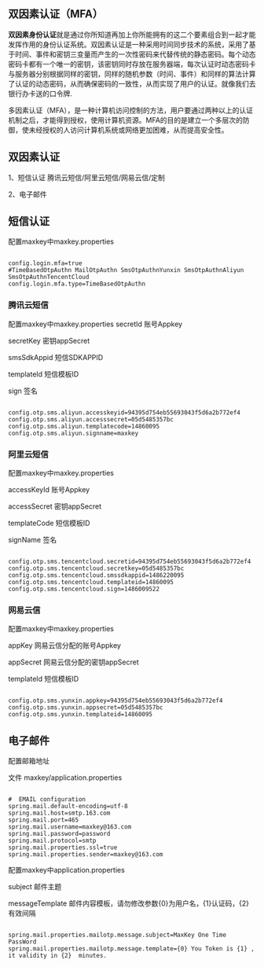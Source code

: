 <h2>双因素认证（MFA）</h2>

<b>双因素身份认证</b>就是通过你所知道再加上你所能拥有的这二个要素组合到一起才能发挥作用的身份认证系统。双因素认证是一种采用时间同步技术的系统，采用了基于时间、事件和密钥三变量而产生的一次性密码来代替传统的静态密码。每个动态密码卡都有一个唯一的密钥，该密钥同时存放在服务器端，每次认证时动态密码卡与服务器分别根据同样的密钥，同样的随机参数（时间、事件）和同样的算法计算了认证的动态密码，从而确保密码的一致性，从而实现了用户的认证。就像我们去银行办卡送的口令牌.

多因素认证（MFA），是一种计算机访问控制的方法，用户要通过两种以上的认证机制之后，才能得到授权，使用计算机资源。MFA的目的是建立一个多层次的防御，使未经授权的人访问计算机系统或网络更加困难，从而提高安全性。


<h2>双因素认证</h2>

1、短信认证  腾讯云短信/阿里云短信/网易云信/定制

2、电子邮件 


<h2>短信认证</h2>

配置maxkey中maxkey.properties

<pre><code class="ini hljs">
config.login.mfa=true
#TimeBasedOtpAuthn MailOtpAuthn SmsOtpAuthnYunxin SmsOtpAuthnAliyun SmsOtpAuthnTencentCloud
config.login.mfa.type=TimeBasedOtpAuthn
</code></pre>

<h3>腾讯云短信</h3>
配置maxkey中maxkey.properties
secretId 账号Appkey

secretKey 密钥appSecret

smsSdkAppid 短信SDKAPPID

templateId 短信模板ID

sign 签名

<pre><code class="ini hljs">
config.otp.sms.aliyun.accesskeyid=94395d754eb55693043f5d6a2b772ef4
config.otp.sms.aliyun.accesssecret=05d5485357bc
config.otp.sms.aliyun.templatecode=14860095
config.otp.sms.aliyun.signname=maxkey
</code></pre>

<h3>阿里云短信</h3>
配置maxkey中maxkey.properties

accessKeyId 账号Appkey

accessSecret 密钥appSecret

templateCode 短信模板ID

signName 签名

<pre><code class="ini hljs">
config.otp.sms.tencentcloud.secretid=94395d754eb55693043f5d6a2b772ef4
config.otp.sms.tencentcloud.secretkey=05d5485357bc
config.otp.sms.tencentcloud.smssdkappid=1486220095
config.otp.sms.tencentcloud.templateid=14860095
config.otp.sms.tencentcloud.sign=1486009522
</code></pre>

<h3>网易云信</h3>
配置maxkey中maxkey.properties

appKey 网易云信分配的账号Appkey

appSecret 网易云信分配的密钥appSecret

templateId 短信模板ID

<pre><code class="ini hljs">
config.otp.sms.yunxin.appkey=94395d754eb55693043f5d6a2b772ef4
config.otp.sms.yunxin.appsecret=05d5485357bc
config.otp.sms.yunxin.templateid=14860095
</code></pre>

<h2>电子邮件</h2>

配置邮箱地址

文件
maxkey/application.properties

<pre><code class="ini hljs">
#  EMAIL configuration
spring.mail.default-encoding=utf-8
spring.mail.host=smtp.163.com
spring.mail.port=465
spring.mail.username=maxkey@163.com
spring.mail.password=password
spring.mail.protocol=smtp
spring.mail.properties.ssl=true
spring.mail.properties.sender=maxkey@163.com
</code></pre>

配置maxkey中application.properties

subject 邮件主题

messageTemplate 邮件内容模板，请勿修改参数{0}为用户名，{1}认证码，{2}有效间隔

<pre><code class="ini hljs">
spring.mail.properties.mailotp.message.subject=MaxKey One Time PassWord
spring.mail.properties.mailotp.message.template={0} You Token is {1} , it validity in {2}  minutes.
</code></pre>